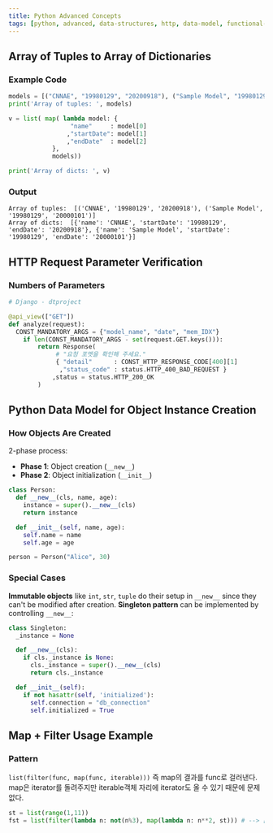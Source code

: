 ```yaml
---
title: Python Advanced Concepts
tags: [python, advanced, data-structures, http, data-model, functional-programming]
---
```

## Array of Tuples to Array of Dictionaries
### Example Code
```python
models = [("CNNAE", "19980129", "20200918"), ("Sample Model", "19980129", "20000101")]
print('Array of tuples: ', models)

v = list( map( lambda model: {
                 "name"     : model[0]
                ,"startDate": model[1]
                ,"endDate"  : model[2]
            },
            models))

print('Array of dicts: ', v)
```
### Output
```shell
Array of tuples:  [('CNNAE', '19980129', '20200918'), ('Sample Model', '19980129', '20000101')]
Array of dicts:  [{'name': 'CNNAE', 'startDate': '19980129', 'endDate': '20200918'}, {'name': 'Sample Model', 'startDate': '19980129', 'endDate': '20000101'}]
```
## HTTP Request Parameter Verification
### Numbers of Parameters
```python
# Django - dtproject

@api_view(["GET"])
def analyze(request):
  CONST_MANDATORY_ARGS = {"model_name", "date", "mem_IDX"}
    if len(CONST_MANDATORY_ARGS - set(request.GET.keys())):
        return Response(
             # "요청 포멧을 확인해 주세요."
             { "detail"      : CONST_HTTP_RESPONSE_CODE[400][1]
              ,"status_code" : status.HTTP_400_BAD_REQUEST }
            ,status = status.HTTP_200_OK
        )
```
## Python Data Model for Object Instance Creation
### How Objects Are Created
2-phase process:
- **Phase 1**: Object creation (`__new__`)
- **Phase 2**: Object initialization (`__init__`)
```python
class Person:
  def __new__(cls, name, age):
    instance = super().__new__(cls)
    return instance

  def __init__(self, name, age):
    self.name = name
    self.age = age

person = Person("Alice", 30)
```
### Special Cases
**Immutable objects** like `int`, `str`, `tuple` do their setup in `__new__` since they can't be modified after creation.
**Singleton pattern** can be implemented by controlling `__new__`:
```python
class Singleton:
  _instance = None

  def __new__(cls):
    if cls._instance is None:
      cls._instance = super().__new__(cls)
      return cls._instance

  def __init__(self):
    if not hasattr(self, 'initialized'):
      self.connection = "db_connection"
      self.initialized = True
```
## Map + Filter Usage Example
### Pattern
`list(filter(func, map(func, iterable)))`
즉 map의 결과를 func로 걸러낸다. map은 iterator를 돌려주지만 iterable객체 자리에 iterator도 올 수 있기 때문에 문제 없다.
```python
st = list(range(1,11))
fst = list(filter(lambda n: not(n%3), map(lambda n: n**2, st))) # --> [9, 36, 81]
```
